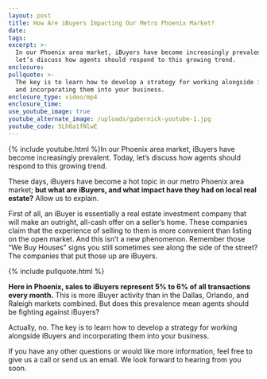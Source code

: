 ```yaml
---
layout: post
title: How Are iBuyers Impacting Our Metro Phoenix Market?
date:
tags:
excerpt: >-
  In our Phoenix area market, iBuyers have become increasingly prevalent. Today,
  let’s discuss how agents should respond to this growing trend.
enclosure:
pullquote: >-
  The key is to learn how to develop a strategy for working alongside iBuyers
  and incorporating them into your business.
enclosure_type: video/mp4
enclosure_time:
use_youtube_image: true
youtube_alternate_image: /uploads/gubernick-youtube-1.jpg
youtube_code: 5Lh6a1fNlwE
---
```


{% include youtube.html %}In our Phoenix area market, iBuyers have become increasingly prevalent. Today, let’s discuss how agents should respond to this growing trend.&nbsp;

These days, iBuyers have become a hot topic in our metro Phoenix area market; **but what are iBuyers, and what impact have they had on local real estate?** Allow us to explain.

First of all, an iBuyer is essentially a real estate investment company that will make an outright, all-cash offer on a seller’s home. These companies claim that the experience of selling to them is more convenient than listing on the open market. And this isn’t a new phenomenon. Remember those “We Buy Houses” signs you still sometimes see along the side of the street? The companies that put those up are iBuyers.&nbsp;

{% include pullquote.html %}

**Here in Phoenix, sales to iBuyers represent 5% to 6% of all transactions every month.** This is more iBuyer activity than in the Dallas, Orlando, and Raleigh markets combined. But does this prevalence mean agents should be fighting against iBuyers?&nbsp;

Actually, no. The key is to learn how to develop a strategy for working alongside iBuyers and incorporating them into your business.&nbsp;

If you have any other questions or would like more information, feel free to give us a call or send us an email. We look forward to hearing from you soon.